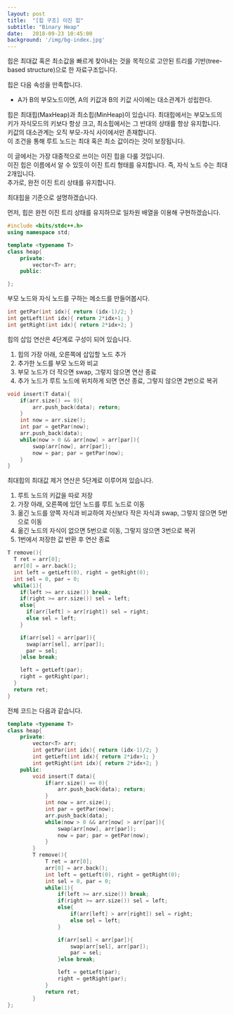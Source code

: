 ```yaml
---
layout: post
title:  "[힙 구조] 이진 힙"
subtitle: "Binary Heap"
date:   2018-09-23 10:45:00
background: '/img/bg-index.jpg'
---
```


힙은 최대값 혹은 최소값을 빠르게 찾아내는 것을 목적으로 고안된 트리를 기반(tree-based structure)으로 한 자료구조입니다.<br>

힙은 다음 속성을 만족합니다.
* A가 B의 부모노드이면, A의 키값과 B의 키값 사이에는 대소관계가 성립한다.

힙은 최대힙(MaxHeap)과 최소힙(MinHeap)이 있습니다. 최대힙에서는 부모노드의 키가 자식모드의 키보다 항상 크고, 최소힙에서는 그 반대의 상태를 항상 유지합니다.<br>
키값의 대소관계는 오직 부모-자식 사이에서만 존재합니다.<br>
이 조건을 통해 루트 노드는 최대 혹은 최소 값이라는 것이 보장됩니다.

이 글에서는 가장 대중적으로 쓰이는 이진 힙을 다룰 것입니다.<br>
이진 힙은 이름에서 알 수 있듯이 이진 트리 형태를 유지합니다. 즉, 자식 노드 수는 최대 2개입니다.<br>
추가로, 완전 이진 트리 상태를 유지합니다.

최대힙을 기준으로 설명하겠습니다.

먼저, 힙은 완전 이진 트리 상태를 유지하므로 일차원 배열을 이용해 구현하겠습니다.<br>
```cpp
#include <bits/stdc++.h>
using namespace std;

template <typename T>
class heap{
	private:
		vector<T> arr;
	public:

};
```

부모 노드와 자식 노드를 구하는 메소드를 만들어봅시다.
```cpp
int getPar(int idx){ return (idx-1)/2; }
int getLeft(int idx){ return 2*idx+1; }
int getRight(int idx){ return 2*idx+2; }
```

힙의 삽입 연산은 4단계로 구성이 되어 있습니다.
1. 힙의 가장 아래, 오른쪽에 삽입할 노드 추가
2. 추가한 노드를 부모 노드와 비교
3. 부모 노드가 더 작으면 swap, 그렇지 않으면 연산 종료
4. 추가 노드가 루트 노드에 위치하게 되면 연산 종료, 그렇지 않으면 2번으로 복귀
```cpp
void insert(T data){
	if(arr.size() == 0){
		arr.push_back(data); return;
	}
	int now = arr.size();
	int par = getPar(now);
	arr.push_back(data);
	while(now > 0 && arr[now] > arr[par]){
		swap(arr[now], arr[par]);
		now = par; par = getPar(now);
	}
}
```

최대힙의 최대값 제거 연산은 5단계로 이루어져 있습니다.
1. 루트 노드의 키값을 따로 저장
2. 가장 아래, 오른쪽에 있던 노드를 루트 노드로 이동
3. 옮긴 노드를 양쪽 자식과 비교하여 자신보다 작은 자식과 swap, 그렇지 않으면 5번으로 이동
4. 옮긴 노드의 자식이 없으면 5번으로 이동, 그렇지 않으면 3번으로 복귀
5. 1번에서 저장한 값 반환 후 연산 종료
```cpp
T remove(){
  T ret = arr[0];
  arr[0] = arr.back();
  int left = getLeft(0), right = getRight(0);
  int sel = 0, par = 0;
  while(1){
    if(left >= arr.size()) break;
    if(right >= arr.size()) sel = left;
    else{
      if(arr[left] > arr[right]) sel = right;
      else sel = left;
    }

    if(arr[sel] < arr[par]){
      swap(arr[sel], arr[par]);
      par = sel;
    }else break;

    left = getLeft(par);
    right = getRight(par);
  }
  return ret;
}
```

전체 코드는 다음과 같습니다.
```cpp
template <typename T>
class heap{
	private:
		vector<T> arr;
		int getPar(int idx){ return (idx-1)/2; }
		int getLeft(int idx){ return 2*idx+1; }
		int getRight(int idx){ return 2*idx+2; }
	public:
		void insert(T data){
			if(arr.size() == 0){
				arr.push_back(data); return;
			}
			int now = arr.size();
			int par = getPar(now);
			arr.push_back(data);
			while(now > 0 && arr[now] > arr[par]){
				swap(arr[now], arr[par]);
				now = par; par = getPar(now);
			}
		}
		T remove(){
			T ret = arr[0];
			arr[0] = arr.back();
			int left = getLeft(0), right = getRight(0);
			int sel = 0, par = 0;
			while(1){
				if(left >= arr.size()) break;
				if(right >= arr.size()) sel = left;
				else{
					if(arr[left] > arr[right]) sel = right;
					else sel = left;
				}

				if(arr[sel] < arr[par]){
					swap(arr[sel], arr[par]);
					par = sel;
				}else break;

				left = getLeft(par);
				right = getRight(par);
			}
			return ret;
		}
};
```
